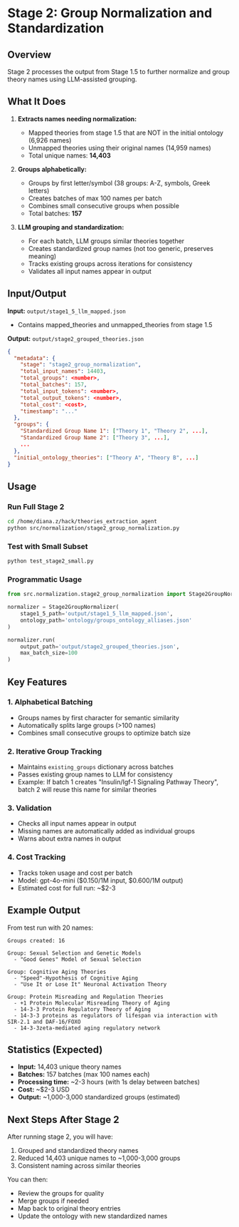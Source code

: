 # Stage 2: Group Normalization and Standardization

## Overview

Stage 2 processes the output from Stage 1.5 to further normalize and group theory names using LLM-assisted grouping.

## What It Does

1. **Extracts names needing normalization:**
   - Mapped theories from stage 1.5 that are NOT in the initial ontology (6,926 names)
   - Unmapped theories using their original names (14,959 names)
   - Total unique names: **14,403**

2. **Groups alphabetically:**
   - Groups by first letter/symbol (38 groups: A-Z, symbols, Greek letters)
   - Creates batches of max 100 names per batch
   - Combines small consecutive groups when possible
   - Total batches: **157**

3. **LLM grouping and standardization:**
   - For each batch, LLM groups similar theories together
   - Creates standardized group names (not too generic, preserves meaning)
   - Tracks existing groups across iterations for consistency
   - Validates all input names appear in output

## Input/Output

**Input:** `output/stage1_5_llm_mapped.json`
- Contains mapped_theories and unmapped_theories from stage 1.5

**Output:** `output/stage2_grouped_theories.json`
```json
{
  "metadata": {
    "stage": "stage2_group_normalization",
    "total_input_names": 14403,
    "total_groups": <number>,
    "total_batches": 157,
    "total_input_tokens": <number>,
    "total_output_tokens": <number>,
    "total_cost": <cost>,
    "timestamp": "..."
  },
  "groups": {
    "Standardized Group Name 1": ["Theory 1", "Theory 2", ...],
    "Standardized Group Name 2": ["Theory 3", ...],
    ...
  },
  "initial_ontology_theories": ["Theory A", "Theory B", ...]
}
```

## Usage

### Run Full Stage 2

```bash
cd /home/diana.z/hack/theories_extraction_agent
python src/normalization/stage2_group_normalization.py
```

### Test with Small Subset

```bash
python test_stage2_small.py
```

### Programmatic Usage

```python
from src.normalization.stage2_group_normalization import Stage2GroupNormalizer

normalizer = Stage2GroupNormalizer(
    stage1_5_path='output/stage1_5_llm_mapped.json',
    ontology_path='ontology/groups_ontology_alliases.json'
)

normalizer.run(
    output_path='output/stage2_grouped_theories.json',
    max_batch_size=100
)
```

## Key Features

### 1. Alphabetical Batching
- Groups names by first character for semantic similarity
- Automatically splits large groups (>100 names)
- Combines small consecutive groups to optimize batch size

### 2. Iterative Group Tracking
- Maintains `existing_groups` dictionary across batches
- Passes existing group names to LLM for consistency
- Example: If batch 1 creates "Insulin/Igf-1 Signaling Pathway Theory", batch 2 will reuse this name for similar theories

### 3. Validation
- Checks all input names appear in output
- Missing names are automatically added as individual groups
- Warns about extra names in output

### 4. Cost Tracking
- Tracks token usage and cost per batch
- Model: gpt-4o-mini ($0.150/1M input, $0.600/1M output)
- Estimated cost for full run: ~$2-3

## Example Output

From test run with 20 names:
```
Groups created: 16

Group: Sexual Selection and Genetic Models
  - "Good Genes" Model of Sexual Selection

Group: Cognitive Aging Theories
  - "Speed"-Hypothesis of Cognitive Aging
  - "Use It or Lose It" Neuronal Activation Theory

Group: Protein Misreading and Regulation Theories
  - +1 Protein Molecular Misreading Theory of Aging
  - 14-3-3 Protein Regulatory Theory of Aging
  - 14-3-3 proteins as regulators of lifespan via interaction with SIR-2.1 and DAF-16/FOXO
  - 14-3-3zeta-mediated aging regulatory network
```

## Statistics (Expected)

- **Input:** 14,403 unique theory names
- **Batches:** 157 batches (max 100 names each)
- **Processing time:** ~2-3 hours (with 1s delay between batches)
- **Cost:** ~$2-3 USD
- **Output:** ~1,000-3,000 standardized groups (estimated)

## Next Steps After Stage 2

After running stage 2, you will have:
1. Grouped and standardized theory names
2. Reduced 14,403 unique names to ~1,000-3,000 groups
3. Consistent naming across similar theories

You can then:
- Review the groups for quality
- Merge groups if needed
- Map back to original theory entries
- Update the ontology with new standardized names
